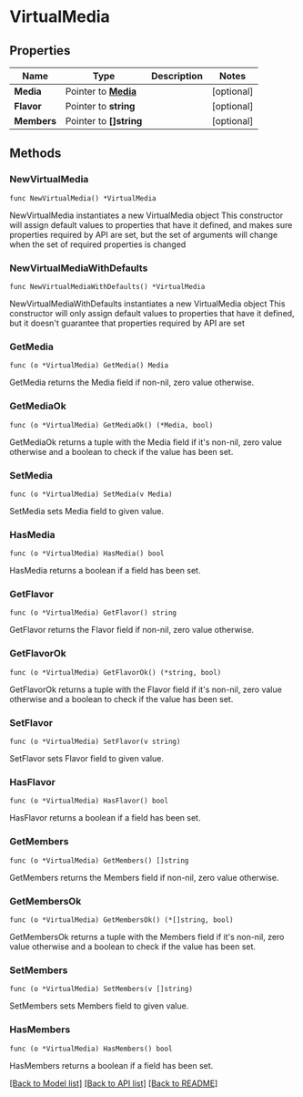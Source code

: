 # VirtualMedia

## Properties

Name | Type | Description | Notes
------------ | ------------- | ------------- | -------------
**Media** | Pointer to [**Media**](Media.md) |  | [optional] 
**Flavor** | Pointer to **string** |  | [optional] 
**Members** | Pointer to **[]string** |  | [optional] 

## Methods

### NewVirtualMedia

`func NewVirtualMedia() *VirtualMedia`

NewVirtualMedia instantiates a new VirtualMedia object
This constructor will assign default values to properties that have it defined,
and makes sure properties required by API are set, but the set of arguments
will change when the set of required properties is changed

### NewVirtualMediaWithDefaults

`func NewVirtualMediaWithDefaults() *VirtualMedia`

NewVirtualMediaWithDefaults instantiates a new VirtualMedia object
This constructor will only assign default values to properties that have it defined,
but it doesn't guarantee that properties required by API are set

### GetMedia

`func (o *VirtualMedia) GetMedia() Media`

GetMedia returns the Media field if non-nil, zero value otherwise.

### GetMediaOk

`func (o *VirtualMedia) GetMediaOk() (*Media, bool)`

GetMediaOk returns a tuple with the Media field if it's non-nil, zero value otherwise
and a boolean to check if the value has been set.

### SetMedia

`func (o *VirtualMedia) SetMedia(v Media)`

SetMedia sets Media field to given value.

### HasMedia

`func (o *VirtualMedia) HasMedia() bool`

HasMedia returns a boolean if a field has been set.

### GetFlavor

`func (o *VirtualMedia) GetFlavor() string`

GetFlavor returns the Flavor field if non-nil, zero value otherwise.

### GetFlavorOk

`func (o *VirtualMedia) GetFlavorOk() (*string, bool)`

GetFlavorOk returns a tuple with the Flavor field if it's non-nil, zero value otherwise
and a boolean to check if the value has been set.

### SetFlavor

`func (o *VirtualMedia) SetFlavor(v string)`

SetFlavor sets Flavor field to given value.

### HasFlavor

`func (o *VirtualMedia) HasFlavor() bool`

HasFlavor returns a boolean if a field has been set.

### GetMembers

`func (o *VirtualMedia) GetMembers() []string`

GetMembers returns the Members field if non-nil, zero value otherwise.

### GetMembersOk

`func (o *VirtualMedia) GetMembersOk() (*[]string, bool)`

GetMembersOk returns a tuple with the Members field if it's non-nil, zero value otherwise
and a boolean to check if the value has been set.

### SetMembers

`func (o *VirtualMedia) SetMembers(v []string)`

SetMembers sets Members field to given value.

### HasMembers

`func (o *VirtualMedia) HasMembers() bool`

HasMembers returns a boolean if a field has been set.


[[Back to Model list]](../README.md#documentation-for-models) [[Back to API list]](../README.md#documentation-for-api-endpoints) [[Back to README]](../README.md)


